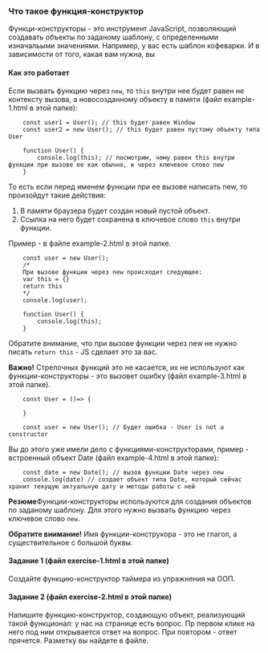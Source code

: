 ### Что такое функция-конструктор

Функци-конструкторы - это инструмент JavaScript, позволяющий создавать объекты по заданому шаблону, с определенными изначальыми значениями. Например, у вас есть шаблон кофеварки. И в зависимости от того, какая вам нужна, вы 

#### Как это работает

Если вызвать функцию через `new`, то `this` внутри нее будет равен не контексту вызова, а новосозданному объекту в памяти (файл example-1.html в этой папке):
```
    const user1 = User(); // this будет равен Window
    const user2 = new User(); // this будет равен пустому объекту типа User

    function User() {
        console.log(this); // посмотрим, чему равен this внутри функции при вызове ее как обычно, и через ключевое слово new
    }
```

То есть если перед именем функции при ее вызове написать new, то произойдут такие действия:
1. В памяти браузера будет создан новый пустой объект.
2. Ссылка на него будет сохранена в ключевое слово `this` внутри функции.

Пример - в файле example-2.html в этой папке.
```
    const user = new User(); 
    /*
    При вызове функции через new происходит следующее:
    var this = {}
    return this
    */
    console.log(user);

    function User() {
        console.log(this); 
    }
```

Обратите внимание, что при вызове функции через new не нужно писать `return this` - JS сделает это за вас. 

<strong>Важно!</strong> Стрелочных функций это не касается, их не используют как функции-конструкторы - 
это вызовет ошибку (файл example-3.html в этой папке).

```
    const User = ()=> {

    }

    const user = new User(); // Будет ошибка - User is not a constructor
```

Вы до этого уже имели дело с функциями-конструкторами, пример - встроенный  объект Date (файл example-4.html в этой папке):
```
    const date = new Date(); // вызов функции Date через new
    console.log(date) // создает объект типа Date, который сейчас хранит текущую актуальную дату и методы работы с ней
```

<strong>Резюме</strong>Функции-конструкторы используются для создания объектов по заданому шаблону. Для этого нужно вызвать функцию через ключевое слово `new`.

<strong>Обратите внимание!</strong> Имя функции-конструкора - это не глагол, а существительное с большой буквы.

#### Задание 1 (файл exercise-1.html в этой папке)

Создайте функцию-конструктор таймера из упражнения на ООП.

#### Задание 2 (файл exercise-2.html в этой папке)

Напишите функцию-конструктор, создающую объект, реализующий такой функционал: у нас на странице есть вопрос. Пр первом клике на него под ним открывается ответ на вопрос. При повтором - ответ прячется. Разметку вы найдете в файле.
